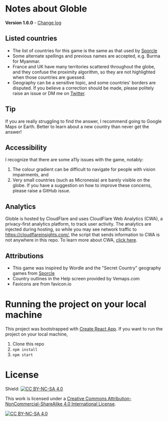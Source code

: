 # Notes about Globle

**Version 1.6.0** - [Change log](CHANGELOG.md)

## Listed countries
- The list of countries for this game is the same as that used by [Sporcle](https://www.sporcle.com/blog/2013/01/what-is-a-country/)
- Some alternate spellings and previous names are accepted, e.g. Burma for Myanmar.
- France and UK have many territories scattered throughout the globe, and they confuse the proximity algorithm, so they are not highlighted when those countries are guessed.
- Geography can be a sensitive topic, and some countries' borders are disputed. If you believe a correction should be made, please politely raise an issue or DM me on [Twitter](https://twitter.com/theAbeTrain).

## Tip
If you are really struggling to find the answer, I recommend going to Google Maps or Earth. Better to learn about a new country than never get the answer!

## Accessibility
I recognize that there are some a11y issues with the game, notably:
1. The colour gradient can be difficult to navigate for people with vision impairments, and
2. Very small countries (such as Micronesia) are barely visible on the globe.
If you have a suggestion on how to improve these concerns, please raise a GitHub issue.

## Analytics
Globle is hosted by CloudFlare and uses CloudFlare Web Analytics (CWA), a privacy-first analytics platform, to track user activity. The analytics are injected during hosting, so while you may see network traffic to https://cloudflareinsights.com/, the script that sends information to CWA is not anywhere in this repo. To learn more about CWA, [click here](https://www.cloudflare.com/en-gb/web-analytics/).

## Attributions
- This game was inspired by Wordle and the "Secret Country" geography games from [Sporcle](https://sporcle.com)
- Country outlines in the Help screen provided by Vemaps.com
- Favicons are from favicon.io

# Running the project on your local machine
This project was bootstrapped with [Create React App](https://github.com/facebook/create-react-app). If you want to run the project on your local machine,
1. Clone this repo
2. `npm install`
3. `npm start`

# License
Shield: [![CC BY-NC-SA 4.0][cc-by-nc-sa-shield]][cc-by-nc-sa]

This work is licensed under a
[Creative Commons Attribution-NonCommercial-ShareAlike 4.0 International License][cc-by-nc-sa].

[![CC BY-NC-SA 4.0][cc-by-nc-sa-image]][cc-by-nc-sa]

[cc-by-nc-sa]: http://creativecommons.org/licenses/by-nc-sa/4.0/
[cc-by-nc-sa-image]: https://licensebuttons.net/l/by-nc-sa/4.0/88x31.png
[cc-by-nc-sa-shield]: https://img.shields.io/badge/License-CC%20BY--NC--SA%204.0-lightgrey.svg
